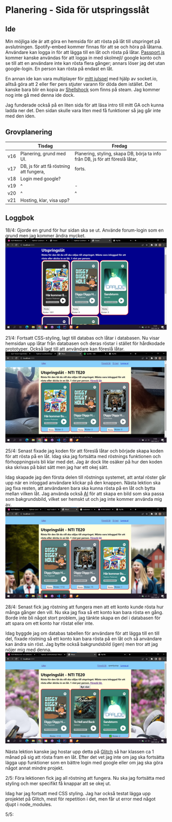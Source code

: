 # Planering - Sida för utspringsslåt

## Ide

Min möjliga ide är att göra en hemsida för att rösta på låt till utspringet på avslutningen. Spotify-embed kommer finnas för att se och höra på låtarna. Användare kan logga in för att lägga till en låt och rösta på låtar. [Passport.js](https://www.npmjs.com/package/passport) kommer kanske användas för att logga in med skolmejl/ google konto och se till att en användare inte kan rösta flera gånger; annars löser jag det utan google-login. En person  kan rösta på endast en låt. 

En annan ide kan vara multiplayer för [mitt julspel](https://github.com/Hjalmar-Lundmark/te20-spel) med hjälp av socket.io, alltså göra att 2 eller fler pers stjuter varann för döda dem istället. Det kanske bara blir en kopia av [Shellshock](https://store.steampowered.com/app/326460/ShellShock_Live/) som finns på steam. Jag kommer nog inte gå med denna ide dock. 

Jag funderade också på en liten sida för att läsa intro till mitt GA och kunna ladda ner det. Den sidan skulle vara liten med få funktioner så jag går inte med den iden. 

## Grovplanering 

|   | Tisdag  | Fredag  |
|---|---|---|
| v16  | Planering, grund med UI.  | Planering, styling, skapa DB, börja ta info från DB, js för att föreslå låtar,  |
| v17  | DB, js för att få röstning att fungera,   | forts.  |
| v18  | Login med google?  |   |
| v19  | ^  | -  |
| v20  | ^  | ^  |
| v21  | Hosting, klar, visa upp?  |   |


## Loggbok
18/4: Gjorde en grund för hur sidan ska se ut. Använde forum-login som en grund men jag kommer ändra mycket.
![Front page](/public/images/frontPage.jpg "Front page")

21/4: Fortsatt CSS-styling, lagt till databas och låtar i databasen. Nu visar hemsidan upp låtar från databasen och deras röstar i stället för hårdkodade prototyper. Också lagt till att användare kan föreslå låtar. 
![Front page version 2](/public/images/frontPage_v2.jpg "Front page version 2")

25/4: Senast fixade jag koden för att föreslå låtar och började skapa koden för att rösta på en låt. Idag ska jag fortsätta med röstnings funktionen och förhoppningsvis bli klar med det. Jag är dock lite osäker på hur den koden ska skrivas på bäst sätt men jag har ett okej sätt. 

Idag skapade jag den första delen till röstnings systemet, att antal röster går upp när en inloggad användare klickar på den knappen. Nästa lektion ska jag fixa resten, att användaren bara ska kunna rösta på en låt och bytta mellan vilken låt. Jag använda också [AI](https://hotpot.ai/art-generator) för att skapa en bild som ska passa som bakgrundsbild, vilket ser hemskt ut och jag inte kommer använda mig av. 
![Front page version 3](/public/images/frontPage_v3.jpg "Front page version 3")

28/4: Senast fick jag röstning att fungera men att ett konto kunde rösta hur många gånger den vill. Nu ska jag fixa så ett konto kan bara rösta en gång. Borde inte bli något stort problem, jag tänkte skapa en del i databasen för att spara om ett konto har röstat eller inte. 

Idag byggde jag om databas tabellen för användare för att lägga till en till del, fixade röstning så ett konto kan bara rösta på en låt och så användare kan ändra sin röst. Jag bytte också bakgrundsbild (igen) men tror att jag nöjer mig med denna. 
![Front page version 4](/public/images/frontPage_v4.jpg "Front page version 4")

Nästa lektion kanske jag hostar upp detta på [Glitch](https://glitch.com/) så har klassen ca 1 månad på sig att rösta fram en låt. Efter det vet jag inte om jag ska fortsätta lägga upp funktioner som en bättre login med google eller om jag ska göra något annat mindre projekt. 

2/5: Föra lektionen fick jag all röstning att fungera. Nu ska jag fortsätta med styling och mer specifikt få knappar att se okej ut. 

Idag har jag fortsatt med CSS styling. Jag har också testat lägga upp projektet på Glitch, mest för repetition i det, men får ut error med något djupt i node_modules. 

5/5: 